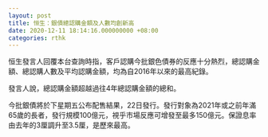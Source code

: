 ```yaml
---
layout: post
title: 恒生：銀債總認購金額及人數均創新高
date: 2020-12-11 18:14:16.000000000 +08:00
categories: rthk
---
```


恒生發言人回覆本台查詢時指，客戶認購今批銀色債券的反應十分熱烈，總認購金額、總認購人數及平均認購金額，均為自2016年以來的最高紀錄。

發言人說，總認購金額超越過往4年總認購金額的總和。

今批銀債將於下星期五公布配售結果，22日發行。發行對象為2021年或之前年滿65歲的長者，發行規模100億元，視乎市場反應可增發至最多150億元。保證息率由去年的3厘調升至3.5厘，是歷來最高。
